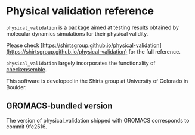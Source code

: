 Physical validation reference
=============================

`physical_validation` is a package aimed at testing results obtained
by molecular dynamics simulations for their physical validity.

Please check [https://shirtsgroup.github.io/physical-validation](https://shirtsgroup.github.io/physical-validation)
for the full reference.

`physical_validation` largely incorporates the functionality of
[checkensemble](https://github.com/shirtsgroup/checkensemble).

This software is developed in the Shirts group at University of 
Colorado in Boulder.

GROMACS-bundled version
-----------------------
The version of physical_validation shipped with GROMACS 
corresponds to commit 9fc2516.
